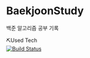 # BaekjoonStudy
백준 알고리즘 공부 기록


⛏️Used Tech<br>
[![Build Status](https://img.shields.io/badge/C++-00599C?style=flat-square&logo=C%2B%2B&logoColor=white)](https://travis-ci.org/joemccann/dillinger)
